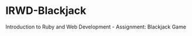 IRWD-Blackjack
==============

Introduction to Ruby and Web Development - Assignment: Blackjack Game
